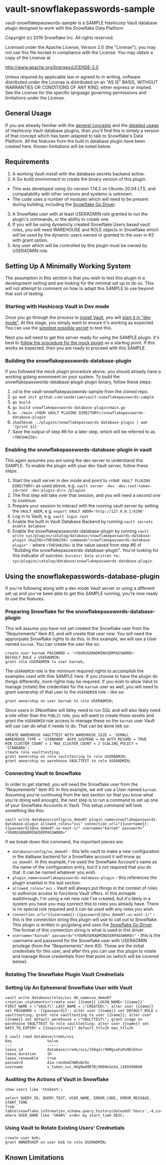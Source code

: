 # vault-snowflakepasswords-sample
vault-snowflakepasswords-sample is a SAMPLE Hashicorp Vault database plugin designed to work with the Snowflake Data Platform. 

Copyright (c) 2019 Snowflake Inc. All rights reserved.

Licensed under the Apache License, Version 2.0 (the
"License"); you may not use this file except in compliance
with the License.  You may obtain a copy of the License at

  http://www.apache.org/licenses/LICENSE-2.0

Unless required by applicable law or agreed to in writing,
software distributed under the License is distributed on an
"AS IS" BASIS, WITHOUT WARRANTIES OR CONDITIONS OF ANY
KIND, either express or implied.  See the License for the
specific language governing permissions and limitations
under the License.

## General Usage
If you are already familiar with the [general concepts](https://www.vaultproject.io/docs/secrets/databases) and the [detailed usage](https://www.vaultproject.io/api/secret/databases) of Hashicorp Vault database plugins, then you'll find this is simply a version of that concept which has been adapted to talk to Snowflake's Data Platform. All the features from the built in database plugin have been created here. Known limitations will be noted below. 

## Requirements
1. A working Vault install with the database secrets backend active.
2. A Go build environment to create the binary version of this plugin.
  + This was developed using Go version 1.14.2 on Ubuntu 20.04 LTS, and compatability with other versions and systems is unknown.
  + The code uses a number of modules which will need to be present during building, including the [Snowflake Go Driver](https://docs.snowflake.com/en/user-guide/go-driver.html).
3. A Snowflake user with at least USERADMIN role granted to run the plugin's commands, or the ability to create one.
4. If you will be using dynamicly created Snowflake Users based vault roles, you will need WAREHOUSE and ROLE objects in Snowflake which will be used by the dynamic users owned or granted to the user in #3 with grant option.
5. Any user which will be controlled by this plugin must be owned by USERADMIN role.

## Setting Up A Minimally Working System
The assumption in this section is that you wish to test this plugin in a development setting and are looking for the minimal set up to do so. This will not attempt to comment on how to adapt this SAMPLE to use beyond that sort of testing. 

### Starting with Hashicorp Vault in Dev mode
Once you go through the process to [install Vault](https://learn.hashicorp.com/vault/getting-started/install), you will [start it in "dev mode"](https://learn.hashicorp.com/vault/getting-started/dev-server). At this stage, you simply want to ensure it's working as expected. You can use the [simplest possible secret](https://learn.hashicorp.com/vault/getting-started/first-secret) to test this. 

Next you will need to get this server ready for using the SAMPLE plugin. It's best to [follow the procedure for the mock plugin](https://learn.hashicorp.com/vault/developer/plugin-backends) as a starting point. If this works as expected, then you are ready to proceed with this SAMPLE. 

### Building the snowflakepasswords-database-plugin
If you followed the mock plugin procedure above, you should already have a working golang envonment on your system. To build the snowflakepasswords-database-plugin plugin binary, follow these steps:

1. cd to the vault-snowflakepasswords-sample from the cloned repo.
2. `go mod init github.com/sanderiam/vault-snowflakepasswords-sample`
3. `go build`
4. `go build snowflakepasswords-database-plugin/main.go`
5. `mv ./main <YOUR VAULT PLUGINS DIRECTORY>/snowflakepasswords-database-plugin`
6. `sha256sum ../plugins/snowflakepasswords-database-plugin | awk '{print $1}'`
7. Save the output of step #6 for a later step, which will be referred to as `<THESHA256>`.

### Enabling the snowflakepasswords-database-plugin in vault
This again assumes you are using the dev server to understand this SAMPLE. To enable the plugin with your dev Vault server, follow these steps:

1. Start the vault server in dev mode and point to `<YOUR VAULT PLUGINS DIRECTORY>` as used above, e.g. `vault server -dev -dev-root-token-id=root -dev-plugin-dir=./plugins` 
2. The first step will take over that session, and you will need a second one to continue.
3. Prepare your session to interact with the running vault server by setting the `VAULT_ADDR`, e.g. `export VAULT_ADDR='http://127.0.0.1:8200'`
4. Log in to Vault, e.g. `vault login root`
5. Enable the built in Vault Database Backend by running `vault secrets enable database`
6. Enable the snowflakepasswords-database-plugin by running `vault write sys/plugins/catalog/database/snowflakepasswords-database-plugin sha256=<THESHA256> command="snowflakepasswords-database-plugin"` - where `<THESHA256>` is the value saved from step #6 of "Building the snowflakepasswords-database-plugin". You're looking for this indicator of success: `Success! Data written to: sys/plugins/catalog/database/snowflakepasswords-database-plugin`.

## Using the snowflakepasswords-database-plugin
If you're following along with a dev mode Vault server or using a different set up and you've been able to get this SAMPLE running, you're now ready to use the features. 

### Preparing Snowflake for the snowflakepasswords-database-plugin
This will assume you have not yet created the Snowflake user from the "Requirements" item #3, and will create that user now. You will need the approrpiate Snowflake rights to do this. In this example, we will use a User named `karnak`. You can create the user like so:

```
create user karnak PASSWORD = '<YOURUSERADMINUSERPASSWORD>' DEFAULT_ROLE = USERADMIN;
grant role USERADMIN to user karnak;
```

The `USERADMIN` role is the minimum required rights to accomplish the examples used with thie SAMPLE here. If you choose to have the plugin do things differently, more rights may be required. If you wish to allow Valut to manage (rotate) the credentials for the `karnak` user as well, you will need to grant ownership of that user to the `USERADMIN` role - like so:

```
grant ownership on user karnak to role USERADMIN;
```

Since users in SNowflake will likley need to run SQL and will also likely need a role other than the `PUBLIC` role, you will want to create these assets and grant the `USERADMIN` role access to manage these so the `karnak` user Vault will use can do what it needs to do. That can be done liek so:

```
CREATE WAREHOUSE VAULTTEST WITH WAREHOUSE_SIZE = 'XSMALL' WAREHOUSE_TYPE = 'STANDARD' AUTO_SUSPEND = 60 AUTO_RESUME = TRUE MIN_CLUSTER_COUNT = 1 MAX_CLUSTER_COUNT = 2 SCALING_POLICY = 'STANDARD';
create role vaulttesting;
grant ownership on role vaulttesting to role USERADMIN;
grant ownership on warehouse VAULTTEST to role USERADMIN;
```

### Connecting Vault to Snowflake
In order to get started, you will need the Snowflake user from the "Requirements" item #3. In this example, we will use a User named `karnak`. Assuming you're continuing from the last section (or that you know what you're doing well enough), the next step is to run a command to set up one of your Snowflake Accounts in Vault. This setup command will look something like this:

```
vault write database/config/va_demo07 plugin_name=snowflakepasswords-database-plugin allowed_roles="xvi" connection_url="{{username}}:{{password}}@va_demo07.us-east-1/" username="karnak" password="<YOURUSERADMINUSERPASSWORD>"
```

If we break down this command, the important pieces are:
* `database/config/va_demo07` - this tells vault to make a new configuration in the datbase backend for a Snowflake account it will know as `va_demo07`. In this example, I've used the Snowflake Account's name as the name of the configuration entry, but it's not required that you do that. It can be named whatever you wish. 
* `plugin_name=snowflakepasswords-database-plugin` - this references the plugin enabled in the last section.
* `allowed_roles="xvi` - Vault will always put things in the context of roles to authorize access to functions Vault offers. In this exmaple walkthrough, I'm using a net new role I've created, but it's likely in a system you have you may connect this to roles you already have. There is no special role required and it can be used with any roles you wish. 
* `connection_url="{{username}}:{{password}}@va_demo07.us-east-1/"` - this is the connection string this plugin will use to call out to Snowflake. This plugin is written in go/golang and uses the [Snowflake Go Driver](https://docs.snowflake.com/en/user-guide/go-driver.html). The format of this connection string is what is used in this driver. 
* `username="karnak" password="<YOURUSERADMINUSERPASSWORD>"` - this is the username and password for the Snowflake user with USERADMIN privilege (from the "Requirements" item #3). These are the initial credentials for this user, and after this you can use this plugin to rotate and manage those credentials from that point on (which will be covered below).

### Rotating The Snowflake Plugin Vault Crednetials

### Setting Up An Ephemeral Snowflake User with Vault

```
vault write database/roles/xvi db_name=va_demo07 creation_statements="create user {{name}} LOGIN_NAME='{{name}}' FIRST_NAME = \"VAULT\" LAST_NAME = \"CREATED\"; alter user {{name}} set PASSWORD = '{{password}}'; alter user {{name}} set DEFAULT_ROLE = vaulttesting; grant role vaulttesting to user {{name}}; alter user {{name}} set default_warehouse = \"VAULTTEST\"; grant usage on warehouse VAULTTEST to role vaulttesting; alter user {{name}} set DAYS_TO_EXPIRY = {{expiration}}" default_ttl=1h max_ttl=2h
```

```
$ vault read database/creds/xvi
Key                Value
---                -----
lease_id           database/creds/xvi/Jk8qolr98MgcwFoPo9Kib5xn
lease_duration     1h
lease_renewable    true
password           A1a-randomCHARsWz9z
username           v_token_xvi_hKg9wm9R7Bj98EWxGnXa_1589390049
```

### Auditing the Actions of Vault in Snowflake

```
show users like '%token%';
```

```
select QUERY_ID, QUERY_TEXT, USER_NAME, ERROR_CODE, ERROR_MESSAGE, START_TIME
from table(snowflake.information_schema.query_history(dateadd('hours',-4,current_timestamp()),current_timestamp())) where USER_NAME like '%KAR%' order by start_time DESC;
```

### Using Vault to Rotate Existing Users' Crednetials

```
create user bob;
grant OWNERSHIP on user bob to role USERADMIN;
```

## Known Limitations
